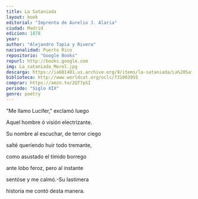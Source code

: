 ```yaml
---
title: La Sataniada
layout: book
editorial: "Imprenta de Aurelio J. Alaria"
ciudad: Madrid
edicion: 1878
year:
author: "Alejandro Tapia y Rivera"
nacionalidad: Puerto Rico
repositorio: "Google Books"
repurl: http://books.google.com
img: La_sataniada_Morel.jpg
descarga: https://ia601401.us.archive.org/9/items/la-sataniada/La%20Sataniada.pdf
biblioteca: http://www.worldcat.org/oclc/731003955
comprar: https://amzn.to/2QT7pSI
periodo: "Siglo XIX"
genre: poetry
---
```

 
"Me llamo Lucifer," exclamó luego
 
Aquel hombre ó visión electrizante.
 
Su nombre al escuchar, de terror ciego
 
salté queriendo huir todo tremante,
 
como asustado el tímido borrego
 
ante lobo feroz, pero al instante
 
sentóse y me calmó.-Su lastimera
 
historia me contó desta manera.
